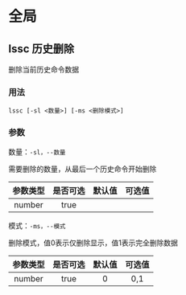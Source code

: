 # 全局

## lssc 历史删除

删除当前历史命令数据

### 用法

`lssc [-sl <数量>] [-ms <删除模式>]`

### 参数

数量：`-sl，--数量`

需要删除的数量，从最后一个历史命令开始删除

| 参数类型 | 是否可选 | 默认值 | 可选值 |
| :------: | :------: | :----: | :----: |
|  number  |   true   |        |        |

模式：`-ms，--模式`

删除模式，值0表示仅删除显示，值1表示完全删除数据

| 参数类型 | 是否可选 | 默认值 | 可选值 |
| :------: | :------: | :----: | :----: |
|  number  |   true   |   0    |  0,1   |
